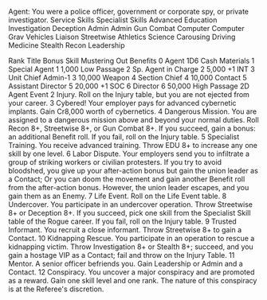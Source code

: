 Agent:
You were a police officer, government or corporate spy, or private investigator.
Service Skills	Specialist Skills	Advanced Education
Investigation	Deception	Admin
Admin	Gun Combat	Computer
Computer	Grav Vehicles	Liaison
Streetwise	Athletics	Science
Carousing	Driving	Medicine
Stealth	Recon	Leadership
		
Rank	Title	Bonus Skill	Mustering Out Benefits
0	Agent		1D6	Cash	Materials
1	Special Agent		1	1,000	Low Passage
2	Sp. Agent in Charge		2	5,000	+1 INT
3	Unit Chief	Admin-1	3	10,000	Weapon
4	Section Chief		4	10,000	Contact
5	Assistant Director		5	20,000	+1 SOC
6	Director		6	50,000	High Passage
2D	Agent Event
2	Injury. Roll on the Injury table, but you are not ejected from your career.
3	Cybered! Your employer pays for advanced cybernetic implants. Gain Cr8,000 worth of cybernetics.
4	Dangerous Mission. You are assigned to a dangerous mission above and beyond your normal duties. Roll Recon 8+, Streetwise 8+, or Gun Combat 8+. If you succeed, gain a bonus: an additional Benefit roll. If you fail, roll on the Injury table.
5	Specialist Training. You receive advanced training. Throw EDU 8+ to increase any one skill by one level.
6	Labor Dispute. Your employers send you to infiltrate a group of striking workers or civilian protesters. If you try to avoid bloodshed, you give up your after-action bonus but gain the union leader as a Contact; Or you can doom the movement and gain another Benefit roll from the after-action bonus. However, the union leader escapes, and you gain them as an Enemy.
7	Life Event. Roll on the Life Event table.
8	Undercover. You participate in an undercover operation. Throw Streetwise 8+ or Deception 8+. If you succeed, pick one skill from the Specialist Skill table of the Rogue career. If you fail, roll on the Injury table.
9	Trusted Informant. You recruit a close informant. Throw Streetwise 8+ to gain a Contact.
10	Kidnapping Rescue. You participate in an operation to rescue a kidnapping victim. Throw Investigation 8+ or Stealth 8+; succeed, and you gain a hostage VIP as a Contact; fail and throw on the Injury Table.
11	Mentor. A senior officer befriends you. Gain Leadership or Admin and a Contact.
12	Conspiracy. You uncover a major conspiracy and are promoted as a reward. Gain one skill level and one rank. The nature of this conspiracy is at the Referee's discretion.